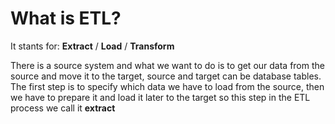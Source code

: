 # What is ETL?

It stants for: **Extract** / **Load** / **Transform**

There is a source system and what we want to do is to get our data from the source and move it to the target, source and target can be database tables. The first step is to specify which data we have to load from the source, then we have to prepare it and load it later to the target so this step in the ETL process we call it **extract**
